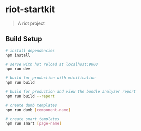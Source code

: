 # riot-startkit

> A riot project

## Build Setup

``` bash
# install dependencies
npm install

# serve with hot reload at localhost:9000
npm run dev

# build for production with minification
npm run build

# build for production and view the bundle analyzer report
npm run build --report

# create dumb templates
npm run dumb [component-name]

# create smart templates
npm run smart [page-name]
```
